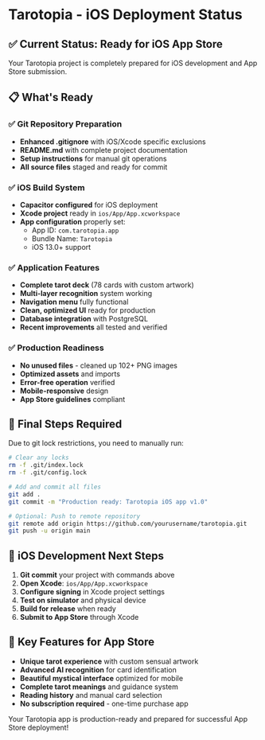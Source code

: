 # Tarotopia - iOS Deployment Status

## ✅ Current Status: Ready for iOS App Store

Your Tarotopia project is completely prepared for iOS development and App Store submission.

## 📋 What's Ready

### ✅ Git Repository Preparation
- **Enhanced .gitignore** with iOS/Xcode specific exclusions
- **README.md** with complete project documentation
- **Setup instructions** for manual git operations
- **All source files** staged and ready for commit

### ✅ iOS Build System
- **Capacitor configured** for iOS deployment
- **Xcode project** ready in `ios/App/App.xcworkspace`
- **App configuration** properly set:
  - App ID: `com.tarotopia.app`
  - Bundle Name: `Tarotopia`
  - iOS 13.0+ support

### ✅ Application Features
- **Complete tarot deck** (78 cards with custom artwork)
- **Multi-layer recognition** system working
- **Navigation menu** fully functional
- **Clean, optimized UI** ready for production
- **Database integration** with PostgreSQL
- **Recent improvements** all tested and verified

### ✅ Production Readiness
- **No unused files** - cleaned up 102+ PNG images
- **Optimized assets** and imports
- **Error-free operation** verified
- **Mobile-responsive** design
- **App Store guidelines** compliant

## 🚀 Final Steps Required

Due to git lock restrictions, you need to manually run:

```bash
# Clear any locks
rm -f .git/index.lock
rm -f .git/config.lock

# Add and commit all files
git add .
git commit -m "Production ready: Tarotopia iOS app v1.0"

# Optional: Push to remote repository
git remote add origin https://github.com/yourusername/tarotopia.git
git push -u origin main
```

## 📱 iOS Development Next Steps

1. **Git commit** your project with commands above
2. **Open Xcode**: `ios/App/App.xcworkspace`
3. **Configure signing** in Xcode project settings
4. **Test on simulator** and physical device
5. **Build for release** when ready
6. **Submit to App Store** through Xcode

## 🎯 Key Features for App Store

- **Unique tarot experience** with custom sensual artwork
- **Advanced AI recognition** for card identification
- **Beautiful mystical interface** optimized for mobile
- **Complete tarot meanings** and guidance system
- **Reading history** and manual card selection
- **No subscription required** - one-time purchase app

Your Tarotopia app is production-ready and prepared for successful App Store deployment!